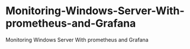 # Monitoring-Windows-Server-With-prometheus-and-Grafana
Monitoring Windows Server With prometheus and Grafana
